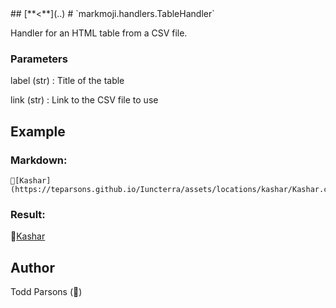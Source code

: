 <head><link rel='stylesheet' href='../style/style.css'></link></head>
## [**<**](..)
# `markmoji.handlers.TableHandler`

Handler for an HTML table from a CSV file.

### Parameters
label (str)
:    Title of the table

link (str)
:    Link to the CSV file to use

## Example
### Markdown:
```
🔢[Kashar](https://teparsons.github.io/Iuncterra/assets/locations/kashar/Kashar.csv)
```
### Result:
🔢[Kashar](https://teparsons.github.io/Iuncterra/assets/locations/kashar/Kashar.csv)

## Author
Todd Parsons (🦊)
